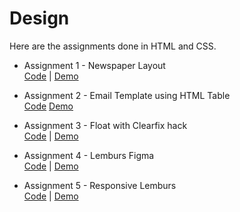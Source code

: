 # Design
Here are the assignments done in HTML and CSS.

- Assignment 1 - Newspaper Layout    
[Code](assignment-1/) | [Demo](https://coderushnepal.github.io/KritiPrajapati/design/assignment-1/)

- Assignment 2 - Email Template using HTML Table    
[Code](assignment-2/) [Demo](https://coderushnepal.github.io/KritiPrajapati/design/assignment-2/)

- Assignment 3 - Float with Clearfix hack   
[Code](assignment-3/) | [Demo](https://coderushnepal.github.io/KritiPrajapati/design/assignment-3/)

- Assignment 4 - Lemburs Figma   
[Code](assignment-4/) | [Demo](https://coderushnepal.github.io/KritiPrajapati/design/assignment-4/)

- Assignment 5 - Responsive Lemburs  
[Code](assignment-5/) | [Demo](https://coderushnepal.github.io/KritiPrajapati/design/assignment-5/)